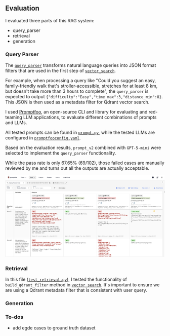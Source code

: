 ## Evaluation

I evaluated three parts of this RAG system:
- query_parser
- retrieval
- generation

### Query Parser

The [`query_parser`](../src/processing/query_parser.py) transforms natural language queries into JSON format filters that are used in the first step of [`vector_search`](../src/rag/vector_search.py).

For example, when processing a query like "Could you suggest an easy, family-friendly walk that's stroller-accessible, stretches for at least 8 km, but doesn't take more than 3 hours to complete", the `query_parser` is expected to output `{"difficulty":"Easy","time_max":3,"distance_min":8}`. This JSON is then used as a metadata filter for Qdrant vector search.

I used [Promptfoo](https://www.promptfoo.dev/), an open-source CLI and library for evaluating and red-teaming LLM applications, to evaluate different combinations of prompts and LLMs.

All tested prompts can be found in [`prompt.py`](query_parser/prompts.py), while the tested LLMs are configured in [`promptfooconfig.yaml`](query_parser/promptfooconfig.yaml).

Based on the evaluation results, `prompt_v2` combined with `GPT-5-mini` were selected to implement the `query_parser` functionality.

While the pass rate is only 67.65% (69/102), those failed cases are manually reviewed by me and turns out all the outputs are actually acceptable.

![promptfoo eval result](../images/evaluation_result_query_parser.jpg)


### Retrieval

In this file ([`test_retrieval.py`](retrieval/test_retrieval.py)), I tested the functionality of `build_qdrant_filter` method in [`vector_search`](../src/rag/vector_search.py). It's important to ensure we are using a Qdrant metadata filter that is consistent with user query.



### Generation




### To-dos
- add egde cases to ground truth dataset
